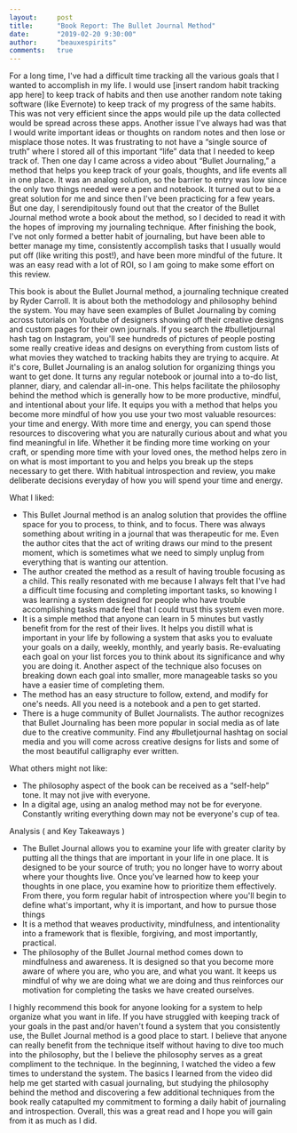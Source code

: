 ```yaml
---
layout:     post
title:      "Book Report: The Bullet Journal Method"
date:       "2019-02-20 9:30:00"
author:     "beauxespirits"
comments:   true
---
```


For a long time, I've had a difficult time tracking all the various goals that I wanted to accomplish in my life. I would use [insert random habit tracking app here] to keep track of habits and then use another random note taking software (like Evernote) to keep track of my progress of the same habits. This was not very efficient since the apps would pile up the data collected would be spread across these apps. Another issue I've always had was that I would write important ideas or thoughts on random notes and then lose or misplace those notes. It was frustrating to not have a “single source of truth” where I stored all of this important “life” data that I needed to keep track of. Then one day I came across a video about “Bullet Journaling,” a method that helps you keep track of your goals, thoughts, and life events all in one place.  It was an analog solution, so the barrier to entry was low since the only two things needed were a pen and notebook. It turned out to be a great solution for me and since then I've been practicing for a few years. But one day, I serendipitously found out that the creator of the Bullet Journal method wrote a book about the method, so I decided to read it with the hopes of improving my journaling technique. After finishing the book, I've not only formed a better habit of journaling, but have been able to better manage my time, consistently  accomplish tasks that I usually would put off (like writing this post!), and have been more mindful of the future. It was an easy read with a lot of ROI, so I am going to make some effort on this review. 

This book is about the Bullet Journal method, a journaling technique created by Ryder Carroll. It is about both the methodology and philosophy behind the system. You may have seen examples of Bullet Journaling by coming across tutorials on Youtube of designers showing off their creative designs and custom pages for their own journals. If you search the #bulletjournal hash tag on Instagram, you'll see hundreds of pictures of people posting some really creative ideas and designs on everything from custom lists of what movies they watched to tracking habits they are trying to acquire. At it's core, Bullet Journaling is an analog solution for organizing things you want to get done. It turns any regular notebook or journal into a to-do list, planner, diary, and calendar all-in-one.  This helps facilitate the philosophy behind the method which is generally how to be more productive, mindful, and intentional about your life.  It equips you with a method that helps you become more mindful of how you use your two most valuable resources: your time and energy. With more time and energy, you can spend those resources to discovering what you are naturally curious about and what you find meaningful in life. Whether it be finding more time working on your craft, or spending more time with your loved ones, the method helps zero in on what is most important to you and helps you break up the steps necessary to get there. With habitual introspection and review, you make deliberate decisions everyday of how you will spend your time and energy.

What I liked:

* This Bullet Journal method is an analog solution that provides the offline space for you to process, to think, and to focus. There was always something about writing in a journal that was therapeutic for me. Even the author cites that the act of writing draws our mind to the present moment, which is sometimes what we need to simply unplug from everything that is wanting our attention.
* The author created the method as a result of having trouble focusing as a child. This really resonated with me because I always felt that I've had a difficult time focusing and completing important tasks, so knowing I was learning a system designed for people who have trouble accomplishing tasks made feel that I could trust this system even more. 
* It is a simple method that anyone can learn in 5 minutes but vastly benefit from for the rest of their lives. It helps you distill what is important in your life by following a system that asks you to evaluate your goals on a daily, weekly, monthly, and yearly basis.  Re-evaluating each goal on your list forces you to think about its significance and why you are doing it. Another aspect of the technique also focuses on breaking down each goal into smaller, more manageable tasks so you have a easier time of completing them.
* The method has an easy structure to follow, extend, and modify for one's needs. All you need is a notebook and a pen to get started. 
* There is a huge community of Bullet Journalists. The author recognizes that Bullet Journaling has been more popular in social media as of late due to the creative community. Find any #bulletjournal hashtag on social media and you will come across creative designs for lists and some of the most beautiful calligraphy ever written.


What others might not like:

* The philosophy aspect of the book can be received as a “self-help” tone. It may not jive with everyone.
* In a digital age, using an analog method may not be for everyone. Constantly writing everything down may not be everyone's cup of tea. 

Analysis ( and Key Takeaways )

* The Bullet Journal allows you to examine your life with greater clarity by putting all the things that are important in your life in one place. It is designed to be your source of truth; you no longer have to worry about where your thoughts live. Once you've learned how to keep your thoughts in one place, you examine how to prioritize them effectively. From there, you form regular habit of introspection where you'll begin to define what's important, why it is important, and how to pursue those things
* It is a method that weaves productivity, mindfulness, and intentionality into a framework that is flexible, forgiving, and most importantly, practical.
* The philosophy of the Bullet Journal method comes down to mindfulness and awareness. It is designed so that you become more aware of where you are, who you are, and what you want.  It keeps us mindful of why we are doing what we are doing and thus reinforces our motivation for completing the tasks we have created ourselves.

I highly recommend this book for anyone looking for a system to help organize what you want in life. If you have struggled with keeping track of your goals in the past and/or haven't found a system that you consistently use, the Bullet Journal method is a good place to start. I believe that anyone can really benefit from the technique itself without having to dive too much into the philosophy, but the I believe the philosophy serves as a great compliment to the technique.  In the beginning, I watched the video a few times to understand the system. The basics I learned from the video did help me get started with casual journaling, but studying the philosophy behind the method and discovering a few additional techniques from the book really catapulted my commitment to forming a daily habit of journaling and introspection. Overall, this was a great read and I hope you will gain from it as much as I did.
